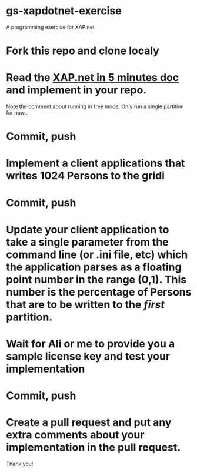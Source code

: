 gs-xapdotnet-exercise
=====================

A programming exercise for XAP.net

# Fork this repo and clone localy
# Read the [XAP.net in 5 minutes doc](http://docs.gigaspaces.com/xap97net/dotnet-your-first-data-grid-application.html) and implement in your repo.
Note the comment about running in free mode. Only run a single partition for now...
# Commit, push
# Implement a client applications that writes 1024 Persons to the gridi
# Commit, push
# Update your client application to take a single parameter from the command line (or .ini file, etc) which the application parses as a floating point number in the range (0,1). This number is the percentage of Persons that are to be written to the *first* partition.
# Wait for Ali or me to provide you a sample license key and test your implementation
# Commit, push
# Create a pull request and put any extra comments about your implementation in the pull request.

Thank you!


 
